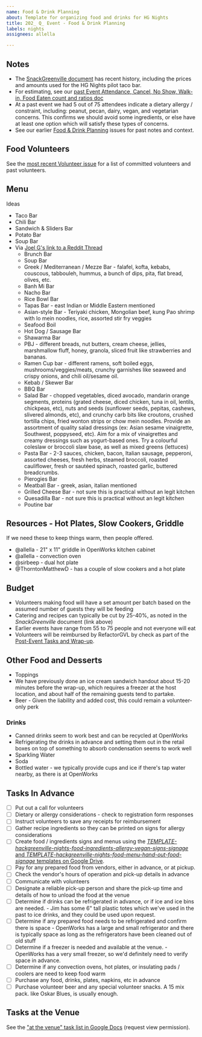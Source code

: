 ```yaml
---
name: Food & Drink Planning
about: Template for organizing food and drinks for HG Nights
title: 202_ Q_ Event - Food & Drink Planning
labels: nights
assignees: allella

---
```


## Notes
- The [SnackGreenville document](https://docs.google.com/document/d/1ZBEl61eH4kB6NVHqjrlEgnYyRrfONAyJoQXFcH5muaQ/edit#heading=h.374owrq3m4r2) has recent history, including the prices and amounts used for the HG Nights pilot taco bar.
- For estimating, see our [past Event Attendance, Cancel, No Show, Walk-in, Food Eaten count and ratios doc](https://docs.google.com/spreadsheets/d/1ddyknPjweYzK-vJ2YWujshVpZGJWo9UVzfldlg8usmc/edit?gid=0#gid=0)
- At a past event we had 5 out of 75 attendees indicate a dietary allergy / constraint, including: peanut, pecan, dairy, vegan, and vegetarian concerns. This confirms we should avoid some ingredients, or else have at least one option which will satisfy these types of concerns.
- See our earlier [Food & Drink Planning](https://github.com/hackgvl/nights/issues?q=food+planning+in%3Atitle+is%3Aissue) issues for past notes and context.

## Food Volunteers
See the [most recent Volunteer issue](https://github.com/hackgvl/nights/issues?q=volunteers+in%3Atitle+is%3Aissue) for a list of committed volunteers and past volunteers.

## Menu
<span id="ideas">Ideas</span>
- Taco Bar
- Chili Bar
- Sandwich & Sliders Bar
- Potato Bar
- Soup Bar
- Via [Joel G's link to a Reddit Thread](https://github.com/hackgvl/nights/issues/17#issuecomment-2098306696)
  - Brunch Bar
  - Soup Bar
  - Greek / Mediterranean / Mezze Bar - falafel, kofta, kebabs, couscous, tabbouleh, hummus, a bunch of dips, pita, flat bread, olives, etc.
  - Banh Mi Bar
  - Nacho Bar
  - Rice Bowl Bar
  - Tapas Bar - east Indian or Middle Eastern mentioned
  - Asian-style Bar - Teriyaki chicken, Mongolian beef, kung Pao shrimp with lo mein noodles, rice, assorted stir fry veggies
  - Seafood Boil
  - Hot Dog / Sausage Bar
  - Shawarma Bar
  - PBJ - different breads, nut butters, cream cheese, jellies, marshmallow fluff, honey, granola, sliced fruit like strawberries and bananas.
  - Ramen Cup bar - different ramens, soft boiled eggs, mushrooms/veggies/meats, crunchy garnishes like seaweed and crispy onions, and chili oil/sesame oil.
  - Kebab / Skewer Bar
  - BBQ Bar
  - Salad Bar - chopped vegetables, diced avocado, mandarin orange segments, proteins (grated cheese, diced chicken, tuna in oil, lentils, chickpeas, etc), nuts and seeds (sunflower seeds, pepitas, cashews, slivered almonds, etc), and crunchy carb bits like croutons, crushed tortilla chips, fried wonton strips or chow mein noodles. Provide an assortment of quality salad dressings (ex: Asian sesame vinaigrette, Southwest, poppyseed, etc). Aim for a mix of vinaigrettes and creamy dressings such as yogurt-based ones. Try a colourful coleslaw or broccoli slaw base, as well as mixed greens (lettuces)
  - Pasta Bar - 2-3 sauces, chicken, bacon, Italian sausage, pepperoni, assorted cheeses, fresh herbs, steamed broccoli, roasted cauliflower, fresh or sautéed spinach, roasted garlic, buttered breadcrumbs.
  - Pierogies Bar
  - Meatball Bar - greek, asian, italian mentioned
  - Grilled Cheese Bar - not sure this is practical without an legit kitchen
  - Quesadilla Bar - not sure this is practical without an legit kitchen
  - Poutine bar

## Resources - Hot Plates,  Slow Cookers, Griddle
If we need these to keep things warm, then people offered.
- @allella - 21" x 11" griddle in OpenWorks kitchen cabinet
- @allella - convection oven
- @sirbeep - dual hot plate
- @ThorntonMatthewD - has a couple of slow cookers and a hot plate

## Budget
- Volunteers making food will have a set amount per batch based on the assumed number of guests they will be feeding
- Catering and recipes can typically be cut by 25-40%, as noted in the _SnackGreenville_ document (link above)
- Earlier events have range from 55 to 75 people and not everyone will eat
- Volunteers will be reimbursed by RefactorGVL by check as part of the [Post-Event Tasks and Wrap-up](https://github.com/hackgvl/nights/issues?q=wrap-up+in%3Atitle+is%3Aissue+is%3Aopen).

## Other Food and Desserts
- Toppings
- We have previously done an ice cream sandwich handout about 15-20 minutes before the wrap-up, which requires a freezer at the host location, and about half of the remaining guests tend to partake.
- Beer - Given the liability and added cost, this could remain a volunteer-only perk

### Drinks
- Canned drinks seem to work best and can be recycled at OpenWorks
- Refrigerating the drinks in advance and setting them out in the retail boxes on top of something to absorb condensation seems to work well
- Sparkling Water
- Soda
- Bottled water - we typically provide cups and ice if there's tap water nearby, as there is at OpenWorks

## Tasks In Advance
- [ ] Put out a call for volunteers
- [ ] Dietary or allergy considerations - check to registration form responses
- [ ] Instruct volunteers to save any receipts for reimbursement
- [ ] Gather recipe ingredients so they can be printed on signs for allergy considerations
- [ ] Create food / ingredients signs and menus using the [_TEMPLATE-hackgreenville-nights-food-ingredients-allergy-vegan-signs-signage_ and _TEMPLATE-hackgreenville-nights-food-menu-hand-out-food-signage_ templates on Google Drive](https://drive.google.com/drive/folders/17wq1n9VCUMTiyZSKHL61mW6Xte5DKWjb).
- [ ] Pay for any prepared food from vendors, either in advance, or at pickup. 
- [ ] Check the vendor's hours of operation and pick-up details in advance
- [ ] Communicate with volunteers
- [ ] Designate a reliable pick-up person and share the pick-up time and details of how to unload the food at the venue
- [ ] Determine if drinks can be refrigerated in advance, or if ice and ice bins are needed. - Jim has some 6" tall plastic totes which we've used in the past to ice drinks, and they could be used upon request.
- [ ] Determine if any prepared food needs to be refrigerated and confirm there is space - OpenWorks has a large and small refrigerator and there is typically space as long as the refrigerators have been cleaned out of old stuff
- [ ] Determine if a freezer is needed and available at the venue. - OpenWorks has a very small freezer, so we'd definitely need to verify space in advance.
- [ ] Determine if any convection ovens, hot plates, or insulating pads / coolers are need to keep food warm
- [ ] Purchase any food, drinks, plates, napkins, etc in advance
- [ ] Purchase volunteer beer and any special volunteer snacks.  A 15 mix pack. like Oskar Blues, is usually enough. 

## Tasks at the Venue
See the ["at the venue" task list in Google Docs](https://docs.google.com/document/d/125rjwgs5GkJndW0W2NQOFAGp6f8dV33HrctWKhtORXk/edit?tab=t.0#heading=h.3hs3hbasbgqy) (request view permission).
